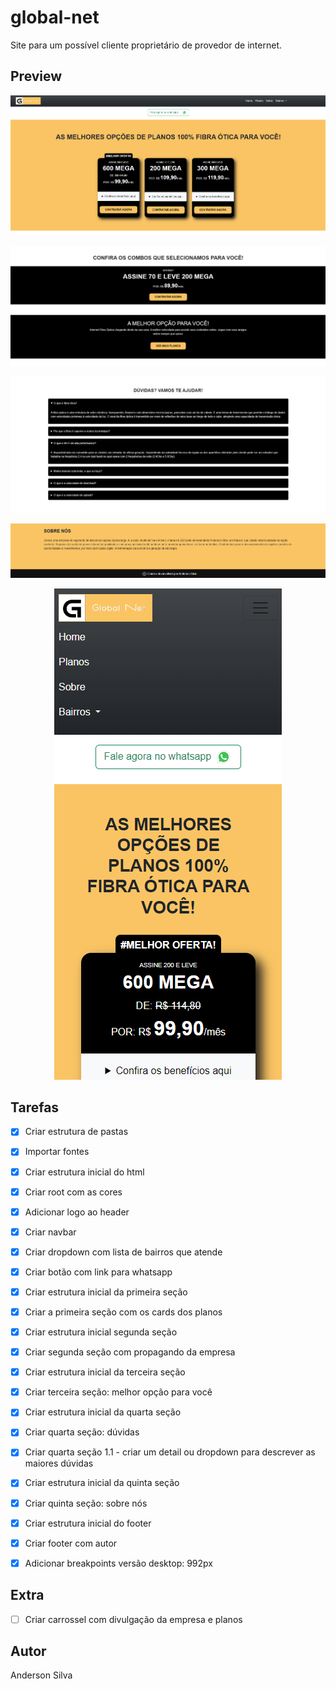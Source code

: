 # global-net
Site para um possível cliente proprietário de provedor de internet. 

## Preview 

<p align="center">
	<img  src="src/img-preview/gn-1.png">
</p>

<p align="center">
	<img  src="src/img-preview/gn-2.png">
</p>

<p align="center">
	<img " src="src/img-preview/gn-3.png">
</p>

<p align="center">
	<img  src="src/img-preview/gn-4.png">
</p>

<p align="center">
	<img  src="src/img-preview/gn-5.png">
</p>



## Tarefas 

- [X] Criar estrutura de pastas
- [X] Importar fontes
- [X] Criar estrutura inicial do html
- [X] Criar root com as cores
- [X] Adicionar logo ao header
- [X] Criar navbar 
- [X] Criar dropdown com lista de bairros que atende
- [X] Criar botão com link para whatsapp
- [X] Criar estrutura inicial da primeira seção
- [X] Criar a primeira seção com os cards dos planos 
- [X] Criar estrutura inicial segunda seção
- [X] Criar segunda seção com propagando da empresa
- [X] Criar estrutura inicial da terceira seção
- [X] Criar terceira seção: melhor opção para você
- [X] Criar estrutura inicial da quarta seção
- [X] Criar quarta seção: dúvidas
- [X] Criar quarta seção 1.1 - criar um detail ou dropdown para descrever as maiores dúvidas
- [X] Criar estrutura inicial da quinta seção
- [X] Criar quinta seção: sobre nós
- [X] Criar estrutura inicial do footer
- [X] Criar footer com autor
- [X] Adicionar breakpoints versão desktop: 992px 


## Extra

- [ ] Criar carrossel com divulgação da empresa e planos

## Autor 
Anderson Silva

